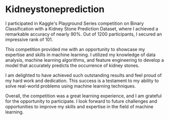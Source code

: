 # Kidneystoneprediction
I participated in Kaggle's Playground Series competition on Binary Classification with a Kidney Stone Prediction Dataset, where I achieved a remarkable accuracy of nearly 90%. Out of 1200 participants, I secured an impressive rank of 101.

This competition provided me with an opportunity to showcase my expertise and skills in machine learning. I utilized my knowledge of data analysis, machine learning algorithms, and feature engineering to develop a model that accurately predicts the occurrence of kidney stones.

I am delighted to have achieved such outstanding results and feel proud of my hard work and dedication. This success is a testament to my ability to solve real-world problems using machine learning techniques.

Overall, the competition was a great learning experience, and I am grateful for the opportunity to participate. I look forward to future challenges and opportunities to improve my skills and expertise in the field of machine learning.

